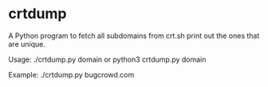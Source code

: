 # crtdump

A Python program to fetch all subdomains from crt.sh print out the ones that are unique.

Usage: ./crtdump.py domain
              or
        python3 crtdump.py domain

Example: ./crtdump.py bugcrowd.com
